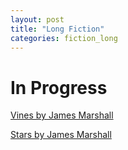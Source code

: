 ```yaml
---
layout: post
title: "Long Fiction"
categories: fiction_long
---
```


# In Progress

[Vines by James Marshall](vines/vines.md)

[Stars by James Marshall](stars/stars.md)

